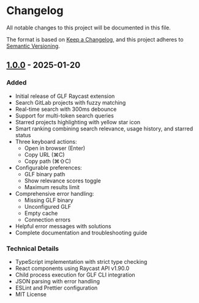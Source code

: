 # Changelog

All notable changes to this project will be documented in this file.

The format is based on [Keep a Changelog](https://keepachangelog.com/en/1.0.0/),
and this project adheres to [Semantic Versioning](https://semver.org/spec/v2.0.0.html).

## [1.0.0] - 2025-01-20

### Added
- Initial release of GLF Raycast extension
- Search GitLab projects with fuzzy matching
- Real-time search with 300ms debounce
- Support for multi-token search queries
- Starred projects highlighting with yellow star icon
- Smart ranking combining search relevance, usage history, and starred status
- Three keyboard actions:
  - Open in browser (Enter)
  - Copy URL (⌘C)
  - Copy path (⌘⇧C)
- Configurable preferences:
  - GLF binary path
  - Show relevance scores toggle
  - Maximum results limit
- Comprehensive error handling:
  - Missing GLF binary
  - Unconfigured GLF
  - Empty cache
  - Connection errors
- Helpful error messages with solutions
- Complete documentation and troubleshooting guide

### Technical Details
- TypeScript implementation with strict type checking
- React components using Raycast API v1.90.0
- Child process execution for GLF CLI integration
- JSON parsing with error handling
- ESLint and Prettier configuration
- MIT License

[1.0.0]: https://github.com/igusev/glf/releases/tag/raycast-v1.0.0
